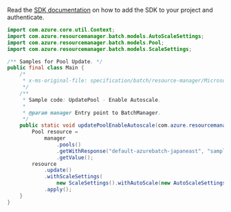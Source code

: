 Read the [SDK documentation](https://github.com/Azure/azure-sdk-for-java/blob/azure-resourcemanager-batch_1.0.0/sdk/batch/azure-resourcemanager-batch/README.md) on how to add the SDK to your project and authenticate.

```java
import com.azure.core.util.Context;
import com.azure.resourcemanager.batch.models.AutoScaleSettings;
import com.azure.resourcemanager.batch.models.Pool;
import com.azure.resourcemanager.batch.models.ScaleSettings;

/** Samples for Pool Update. */
public final class Main {
    /*
     * x-ms-original-file: specification/batch/resource-manager/Microsoft.Batch/stable/2022-01-01/examples/PoolUpdate_EnableAutoScale.json
     */
    /**
     * Sample code: UpdatePool - Enable Autoscale.
     *
     * @param manager Entry point to BatchManager.
     */
    public static void updatePoolEnableAutoscale(com.azure.resourcemanager.batch.BatchManager manager) {
        Pool resource =
            manager
                .pools()
                .getWithResponse("default-azurebatch-japaneast", "sampleacct", "testpool", Context.NONE)
                .getValue();
        resource
            .update()
            .withScaleSettings(
                new ScaleSettings().withAutoScale(new AutoScaleSettings().withFormula("$TargetDedicatedNodes=34")))
            .apply();
    }
}
```
